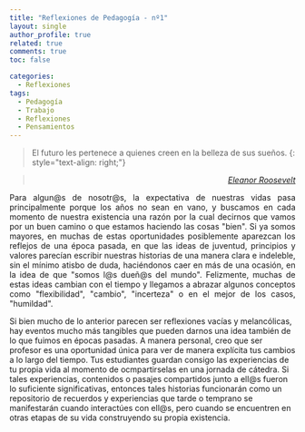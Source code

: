 ```yaml
---
title: "Reflexiones de Pedagogía - nº1"
layout: single
author_profile: true
related: true
comments: true
toc: false

categories:
  - Reflexiones
tags:
  - Pedagogía
  - Trabajo
  - Reflexiones
  - Pensamientos
---
```


> El futuro les pertenece a quienes creen en la belleza de sus sueños.
{: style="text-align: right;"}

> <cite style="text-align: right; display: block;"><a href="https://proverbia.net/cita/13461-el-futuro-pertenece-a-quienes-creen-en-la-belleza-">Eleanor Roosevelt</a></cite>

<p align="justify" markdown="1">
Para algun@s de nosotr@s, la expectativa de nuestras vidas pasa principalmente porque los años no sean en vano, y buscamos en cada momento de nuestra existencia una razón por la cual decirnos que vamos por un buen camino o que estamos haciendo las cosas "bien". Si ya somos mayores, en muchas de estas oportunidades posiblemente aparezcan los reflejos de una época pasada, en que las ideas de juventud, principios y valores parecían escribir nuestras historias de una manera clara e indeleble, sin el mínimo atisbo de duda, haciéndonos caer en más de una ocasión, en la idea de que "somos l@s dueñ@s del mundo". Felizmente, muchas de estas ideas  cambian con el tiempo y llegamos a abrazar algunos conceptos como "flexibilidad", "cambio", "incerteza"  o en el mejor de los casos, "humildad".
<br>

Si bien mucho de lo anterior parecen ser reflexiones vacías y melancólicas, hay eventos mucho más tangibles que pueden darnos una idea también de lo que fuimos en épocas pasadas. A manera personal, creo que ser profesor es una oportunidad única para ver de manera explícita tus cambios a lo largo del tiempo. Tus estudiantes guardan consigo las experiencias de tu propia vida al momento de ocmpartirselas en una jornada de cátedra. Si tales experiencias, contenidos o pasajes compartidos junto a ell@s fueron lo suficiente significativas, entonces tales historias funcionarán como un repositorio de recuerdos y experiencias que tarde o temprano se manifestarán cuando interactúes con ell@s, pero cuando se encuentren en otras etapas de su vida construyendo su propia existencia.

</p>
